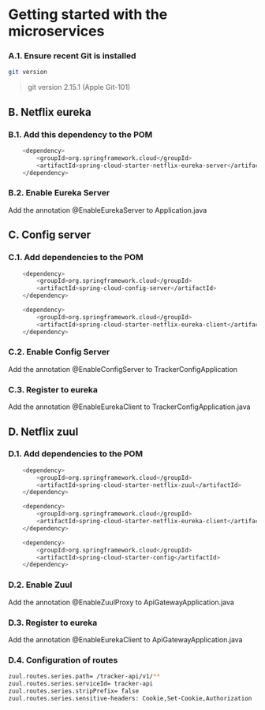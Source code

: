 # Getting started with the microservices

### A.1. Ensure recent Git is installed
``` bash
git version
```
> git version 2.15.1 (Apple Git-101)   

## B. Netflix eureka

### B.1. Add this dependency to the POM

``` bash
    <dependency>
        <groupId>org.springframework.cloud</groupId>
        <artifactId>spring-cloud-starter-netflix-eureka-server</artifactId>
    </dependency>
```

### B.2. Enable Eureka Server 

Add the annotation @EnableEurekaServer to Application.java

## C. Config server

### C.1. Add dependencies to the POM

``` bash
    <dependency>
        <groupId>org.springframework.cloud</groupId>
        <artifactId>spring-cloud-config-server</artifactId>
    </dependency>

    <dependency>
        <groupId>org.springframework.cloud</groupId>
        <artifactId>spring-cloud-starter-netflix-eureka-client</artifactId>
    </dependency>
```

### C.2. Enable Config Server 

Add the annotation @EnableConfigServer to TrackerConfigApplication

### C.3. Register to eureka

Add the annotation @EnableEurekaClient to TrackerConfigApplication.java

## D. Netflix zuul

### D.1. Add dependencies to the POM

``` bash
    <dependency>
        <groupId>org.springframework.cloud</groupId>
        <artifactId>spring-cloud-starter-netflix-zuul</artifactId>
    </dependency>

    <dependency>
        <groupId>org.springframework.cloud</groupId>
        <artifactId>spring-cloud-starter-netflix-eureka-client</artifactId>
    </dependency>

    <dependency>
        <groupId>org.springframework.cloud</groupId>
        <artifactId>spring-cloud-starter-config</artifactId>
    </dependency>
```

### D.2. Enable Zuul 

Add the annotation @EnableZuulProxy to ApiGatewayApplication.java

### D.3. Register to eureka

Add the annotation @EnableEurekaClient to ApiGatewayApplication.java

### D.4. Configuration of routes
``` bash
zuul.routes.series.path= /tracker-api/v1/**
zuul.routes.series.serviceId= tracker-api
zuul.routes.series.stripPrefix= false
zuul.routes.series.sensitive-headers: Cookie,Set-Cookie,Authorization
```